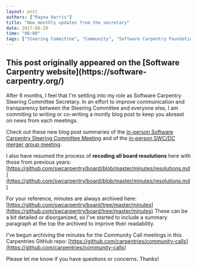 ```yaml
---
layout: post
authors: ["Rayna Harris"]
title: "New monthly updates from the secretary"
date: 2017-06-20
time: "08:00"
tags: ["Steering Committee", "Community", "Software Carpentry Foundation", "Software Carpentry"]
---
```


<h2>This post originally appeared on the [Software Carpentry website](https://software-carpentry.org/)</h2>

After 6 months, I feel that I'm settling into my role as Software Carpentry Steering Committee Secretary. 
In an effort to improve communication and transparency between the Steering Committee and everyone else, 
I am commiting to writing or co-writing a montly blog post to keep you abreast on news from each meetings. 

Check out these new blog post summaries of the 
[in-person Software Carpentry Steering Committee Meeting](https://software-carpentry.org/blog/2017/05/SteeringCommitteeRetreat.html) 
and of the [in-person SWC/DC merger group meeting](http://www.datacarpentry.org/blog/merger/). 

I also have resumed the process of **recoding all board resolutions** here with those from previous years: 
[https://github.com/swcarpentry/board/blob/master/minutes/resolutions.md](https://github.com/swcarpentry/board/blob/master/minutes/resolutions.md)

For your reference, minutes are always archived here: [https://github.com/swcarpentry/board/tree/master/minutes](https://github.com/swcarpentry/board/tree/master/minutes)
These can be a bit detailed or disorganized, so 
I've started to include a summary paragraph at the top the archived  to improve their readability. 

I've begun archiving the minutes for the Community Call meetings in this Carpentries GitHub repo: 
[https://github.com/carpentries/community-calls](https://github.com/carpentries/community-calls)

Please let me know if you have questions or concerns. Thanks!
